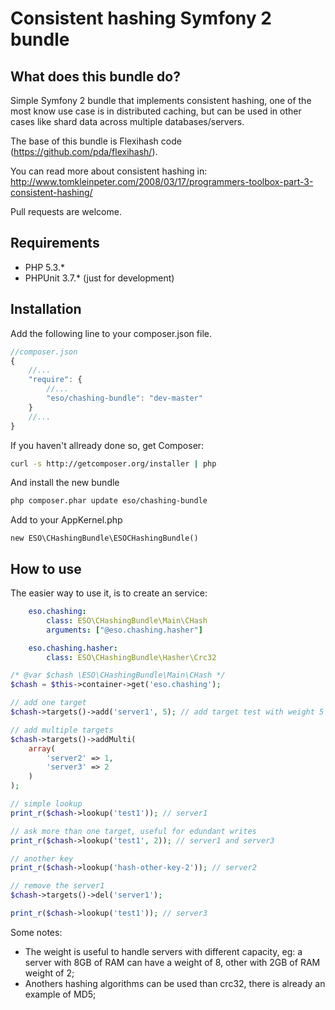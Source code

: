 Consistent hashing Symfony 2 bundle
=============================

What does this bundle do?
------------

Simple Symfony 2 bundle that implements consistent hashing, one of the most know use case is in distributed caching, but can be used in other cases like shard data across multiple databases/servers.

The base of this bundle is Flexihash code (https://github.com/pda/flexihash/).

You can read more about consistent hashing in: http://www.tomkleinpeter.com/2008/03/17/programmers-toolbox-part-3-consistent-hashing/

Pull requests are welcome.

Requirements
------------

* PHP 5.3.*
* PHPUnit 3.7.* (just for development)

Installation
------------

Add the following line to your composer.json file.

```js
//composer.json
{
    //...
    "require": {
        //...
        "eso/chashing-bundle": "dev-master"
    }
    //...
}
```

If you haven't allready done so, get Composer:

```bash
curl -s http://getcomposer.org/installer | php
```

And install the new bundle

```bash
php composer.phar update eso/chashing-bundle
```

Add to your AppKernel.php 

```
new ESO\CHashingBundle\ESOCHashingBundle()
```

How to use
------------

The easier way to use it, is to create an service:

```yaml
    eso.chashing:
        class: ESO\CHashingBundle\Main\CHash
        arguments: ["@eso.chashing.hasher"]

    eso.chashing.hasher:
        class: ESO\CHashingBundle\Hasher\Crc32
```

```php
/* @var $chash \ESO\CHashingBundle\Main\CHash */
$chash = $this->container->get('eso.chashing');

// add one target
$chash->targets()->add('server1', 5); // add target test with weight 5

// add multiple targets
$chash->targets()->addMulti(
    array(
        'server2' => 1,
        'server3' => 2
    )
);

// simple lookup
print_r($chash->lookup('test1')); // server1

// ask more than one target, useful for edundant writes
print_r($chash->lookup('test1', 2)); // server1 and server3

// another key
print_r($chash->lookup('hash-other-key-2')); // server2

// remove the server1
$chash->targets()->del('server1');

print_r($chash->lookup('test1')); // server3
```

Some notes:
* The weight is useful to handle servers with different capacity, eg: a server with 8GB of RAM can have a weight of 8, other with 2GB of RAM weight of 2;
* Anothers hashing algorithms can be used than crc32, there is already an example of MD5;
